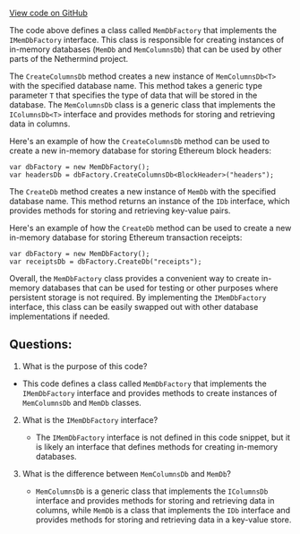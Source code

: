 [View code on GitHub](https://github.com/NethermindEth/nethermind/src/Nethermind/Nethermind.Db/MemDbFactory.cs)

The code above defines a class called `MemDbFactory` that implements the `IMemDbFactory` interface. This class is responsible for creating instances of in-memory databases (`MemDb` and `MemColumnsDb`) that can be used by other parts of the Nethermind project.

The `CreateColumnsDb` method creates a new instance of `MemColumnsDb<T>` with the specified database name. This method takes a generic type parameter `T` that specifies the type of data that will be stored in the database. The `MemColumnsDb` class is a generic class that implements the `IColumnsDb<T>` interface and provides methods for storing and retrieving data in columns.

Here's an example of how the `CreateColumnsDb` method can be used to create a new in-memory database for storing Ethereum block headers:

```
var dbFactory = new MemDbFactory();
var headersDb = dbFactory.CreateColumnsDb<BlockHeader>("headers");
```

The `CreateDb` method creates a new instance of `MemDb` with the specified database name. This method returns an instance of the `IDb` interface, which provides methods for storing and retrieving key-value pairs.

Here's an example of how the `CreateDb` method can be used to create a new in-memory database for storing Ethereum transaction receipts:

```
var dbFactory = new MemDbFactory();
var receiptsDb = dbFactory.CreateDb("receipts");
```

Overall, the `MemDbFactory` class provides a convenient way to create in-memory databases that can be used for testing or other purposes where persistent storage is not required. By implementing the `IMemDbFactory` interface, this class can be easily swapped out with other database implementations if needed.
## Questions: 
 1. What is the purpose of this code?
   - This code defines a class called `MemDbFactory` that implements the `IMemDbFactory` interface and provides methods to create instances of `MemColumnsDb` and `MemDb` classes.

2. What is the `IMemDbFactory` interface?
   - The `IMemDbFactory` interface is not defined in this code snippet, but it is likely an interface that defines methods for creating in-memory databases.

3. What is the difference between `MemColumnsDb` and `MemDb`?
   - `MemColumnsDb` is a generic class that implements the `IColumnsDb` interface and provides methods for storing and retrieving data in columns, while `MemDb` is a class that implements the `IDb` interface and provides methods for storing and retrieving data in a key-value store.